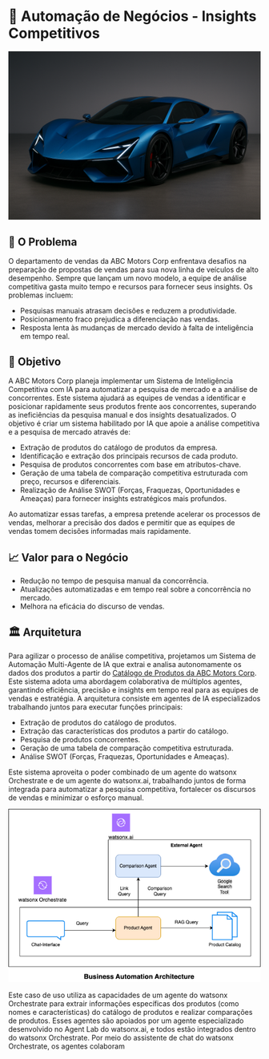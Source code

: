 # 🥇 Automação de Negócios - Insights Competitivos

<!--![image](https://github.ibm.com/skol/agentic-ai-client-bootcamp/assets/451557/b9fb42fc-4aa1-4010-b850-5c8f20e3e05a)-->
![image](assets/hypercar3.png)

## 🤔 O Problema

O departamento de vendas da ABC Motors Corp enfrentava desafios na preparação de propostas de vendas para sua nova linha de veículos de alto desempenho. Sempre que lançam um novo modelo, a equipe de análise competitiva gasta muito tempo e recursos para fornecer seus insights. Os problemas incluem:

- Pesquisas manuais atrasam decisões e reduzem a produtividade.
- Posicionamento fraco prejudica a diferenciação nas vendas.
- Resposta lenta às mudanças de mercado devido à falta de inteligência em tempo real.

## 🎯 Objetivo

A ABC Motors Corp planeja implementar um Sistema de Inteligência Competitiva com IA para automatizar a pesquisa de mercado e a análise de concorrentes. Este sistema ajudará as equipes de vendas a identificar e posicionar rapidamente seus produtos frente aos concorrentes, superando as ineficiências da pesquisa manual e dos insights desatualizados. O objetivo é criar um sistema habilitado por IA que apoie a análise competitiva e a pesquisa de mercado através de:

* Extração de produtos do catálogo de produtos da empresa.
* Identificação e extração dos principais recursos de cada produto.
* Pesquisa de produtos concorrentes com base em atributos-chave.
* Geração de uma tabela de comparação competitiva estruturada com preço, recursos e diferenciais.
* Realização de Análise SWOT (Forças, Fraquezas, Oportunidades e Ameaças) para fornecer insights estratégicos mais profundos.

Ao automatizar essas tarefas, a empresa pretende acelerar os processos de vendas, melhorar a precisão dos dados e permitir que as equipes de vendas tomem decisões informadas mais rapidamente.

## 📈 Valor para o Negócio

* Redução no tempo de pesquisa manual da concorrência.
* Atualizações automatizadas e em tempo real sobre a concorrência no mercado.
* Melhora na eficácia do discurso de vendas.

## 🏛 Arquitetura

Para agilizar o processo de análise competitiva, projetamos um Sistema de Automação Multi-Agente de IA que extrai e analisa autonomamente os dados dos produtos a partir do [Catálogo de Produtos da ABC Motors Corp](assets/ABC_Motor_Product_Catalog.pdf). Este sistema adota uma abordagem colaborativa de múltiplos agentes, garantindo eficiência, precisão e insights em tempo real para as equipes de vendas e estratégia. A arquitetura consiste em agentes de IA especializados trabalhando juntos para executar funções principais:

  * Extração de produtos do catálogo de produtos.
  * Extração das características dos produtos a partir do catálogo.
  * Pesquisa de produtos concorrentes.
  * Geração de uma tabela de comparação competitiva estruturada.
  * Análise SWOT (Forças, Fraquezas, Oportunidades e Ameaças).

Este sistema aproveita o poder combinado de um agente do watsonx Orchestrate e de um agente do watsonx.ai, trabalhando juntos de forma integrada para automatizar a pesquisa competitiva, fortalecer os discursos de vendas e minimizar o esforço manual.

<img width="900" alt="image" src="assets/Business_Automation_Architecture.png">

Este caso de uso utiliza as capacidades de um agente do watsonx Orchestrate para extrair informações específicas dos produtos (como nomes e características) do catálogo de produtos e realizar comparações de produtos. Esses agentes são apoiados por um agente especializado desenvolvido no Agent Lab do watsonx.ai, e todos estão integrados dentro do watsonx Orchestrate. Por meio do assistente de chat do watsonx Orchestrate, os agentes colaboram
